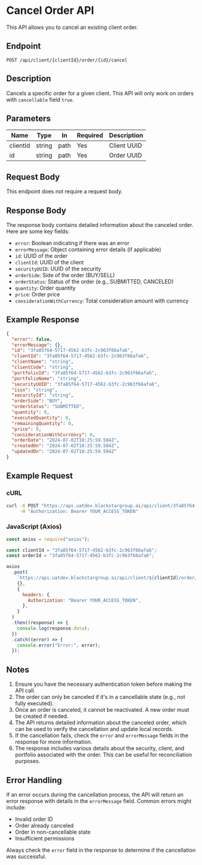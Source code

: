 # Cancel Order API

This API allows you to cancel an existing client order.

## Endpoint

```
POST /api/client/{clientId}/order/{id}/cancel
```

## Description

Cancels a specific order for a given client. 
This API will only work on orders with `cancellable` field `true`.

## Parameters

| Name     | Type   | In   | Required | Description |
| -------- | ------ | ---- | -------- | ----------- |
| clientId | string | path | Yes      | Client UUID |
| id       | string | path | Yes      | Order UUID  |

## Request Body

This endpoint does not require a request body.

## Response Body

The response body contains detailed information about the canceled order. Here are some key fields:

- `error`: Boolean indicating if there was an error
- `errorMessage`: Object containing error details (if applicable)
- `id`: UUID of the order
- `clientId`: UUID of the client
- `securityUUID`: UUID of the security
- `orderSide`: Side of the order (BUY/SELL)
- `orderStatus`: Status of the order (e.g., SUBMITTED, CANCELED)
- `quantity`: Order quantity
- `price`: Order price
- `considerationWithCurrency`: Total consideration amount with currency

## Example Response

```json
{
  "error": false,
  "errorMessage": {},
  "id": "3fa85f64-5717-4562-b3fc-2c963f66afa6",
  "clientId": "3fa85f64-5717-4562-b3fc-2c963f66afa6",
  "clientName": "string",
  "clientCode": "string",
  "portfolioId": "3fa85f64-5717-4562-b3fc-2c963f66afa6",
  "portfolioName": "string",
  "securityUUID": "3fa85f64-5717-4562-b3fc-2c963f66afa6",
  "isin": "string",
  "securityId": "string",
  "orderSide": "BUY",
  "orderStatus": "SUBMITTED",
  "quantity": 0,
  "executedQuantity": 0,
  "remainingQuantity": 0,
  "price": 0,
  "considerationWithCurrency": 0,
  "orderDate": "2024-07-02T10:25:59.584Z",
  "createdOn": "2024-07-02T10:25:59.584Z",
  "updatedOn": "2024-07-02T10:25:59.584Z"
}
```

## Example Request

### cURL

```bash
curl -X POST "https://api.uatdev.blackstargroup.ai/api/client/3fa85f64-5717-4562-b3fc-2c963f66afa6/order/3fa85f64-5717-4562-b3fc-2c963f66afa6/cancel" \
     -H "Authorization: Bearer YOUR_ACCESS_TOKEN"
```

### JavaScript (Axios)

```javascript
const axios = require("axios");

const clientId = "3fa85f64-5717-4562-b3fc-2c963f66afa6";
const orderId = "3fa85f64-5717-4562-b3fc-2c963f66afa6";

axios
  .post(
    `https://api.uatdev.blackstargroup.ai/api/client/${clientId}/order/${orderId}/cancel`,
    {},
    {
      headers: {
        Authorization: "Bearer YOUR_ACCESS_TOKEN",
      },
    }
  )
  .then((response) => {
    console.log(response.data);
  })
  .catch((error) => {
    console.error("Error:", error);
  });
```

## Notes

1. Ensure you have the necessary authentication token before making the API call.
2. The order can only be canceled if it's in a cancellable state (e.g., not fully executed).
3. Once an order is canceled, it cannot be reactivated. A new order must be created if needed.
4. The API returns detailed information about the canceled order, which can be used to verify the cancellation and update local records.
5. If the cancellation fails, check the `error` and `errorMessage` fields in the response for more information.
6. The response includes various details about the security, client, and portfolio associated with the order. This can be useful for reconciliation purposes.

## Error Handling

If an error occurs during the cancellation process, the API will return an error response with details in the `errorMessage` field. Common errors might include:

- Invalid order ID
- Order already canceled
- Order in non-cancellable state
- Insufficient permissions

Always check the `error` field in the response to determine if the cancellation was successful.
